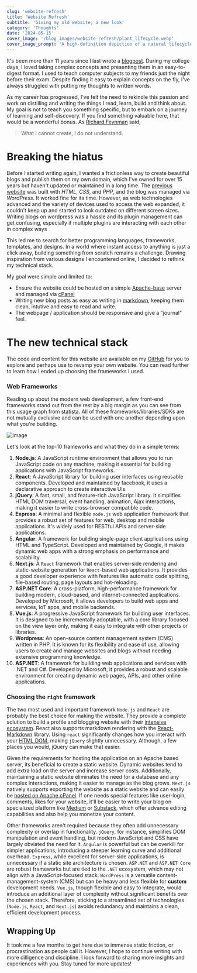 ```yaml
---
slug: 'website-refresh'
title: 'Website Refresh'
subtitle: 'Giving my old website, a new look'
category: 'Thoughts'
date: '2024-05-15'
cover_image: '/blog_images/website-refresh/plant_lifecycle.webp'
cover_image_prompt: 'A high-definition depiction of a natural lifecycle in a forest setting, suitable for a blog cover image, with a wide aspect ratio. The image illustrates the journey from seed to mature tree, featuring a progression from left to right: a small seed sprouting in rich, dark soil, a young sapling with tender leaves, a tree in full bloom with colorful flowers, and finally, an ancient tree with a thick trunk and sprawling branches, covered in moss and surrounded by fallen leaves. The lush, green forest and soft sunlight filtering through the leaves create a tranquil and detailed atmosphere.'
---
```


It's been more than 11 years since I last wrote a [blogpost](https://digital-madness.in/blog/2013/fast-io-in-c/). During my college days, I loved taking complex concepts and presenting them in an easy-to-digest format. I used to teach computer subjects to my friends just the night before their exam. Despite finding it easy to explain concepts on the fly, I've always struggled with putting my thoughts to written words.

As my career has progressed, I've felt the need to rekindle this passion and work on distilling and writing the things I read, learn, build and think about. My goal is not to teach you something specific, but to embark on a journey of learning and self-discovery. If you find something valuable here, that would be a wonderful bonus. As [Richard Feynman](https://en.wikipedia.org/wiki/Richard_Feynman) said,

> What I cannot create, I do not understand.

# Breaking the hiatus

Before I started writing again, I wanted a frictionless way to create beautiful blogs and publish them on my own domain, which I've owned for over 15 years but haven't updated or maintained in a long time. The [previous website](https://digital-madness.in/old_website/) was built with _HTML_, _CSS_, and _PHP_, and the blog was managed via _WordPress_. It worked fine for its time. However, as web technologies advanced and the variety of devices used to access the web expanded, it couldn't keep up and started to look outdated on different screen sizes. Writing blogs on wordpress was a hassle and its plugin management can get confusing, especially if multiple plugins are interacting with each other in complex ways

This led me to search for better programming languages, frameworks, templates, and designs. In a world where instant access to anything is just a click away, building something from scratch remains a challenge. Drawing inspiration from various designs I encountered online, I decided to rethink my technical stack.

My goal were simple and limited to:

-   Ensure the website could be hosted on a simple [Apache-base](https://httpd.apache.org/) server and managed via [cPanel](https://en.wikipedia.org/wiki/CPanel)
-   Writing new blog posts as easy as writing in [markdown](https://en.wikipedia.org/wiki/Markdown), keeping them clean, intutive and easy to read and write.
-   The webpage / application should be responsive and give a "journal" feel.

# The new technical stack

The code and content for this website are available on my [GitHub](https://github.com/chirag1992m/profile) for you to explore and perhaps use to revamp your own website. You can read further to learn how I ended up choosing the frameworks I used.

### Web Frameworks

Reading up about the modern web development, a few front-end frameworks stand out from the rest by a big margin as you can see from this usage graph from [statista](https://www.statista.com/statistics/1124699/worldwide-developer-survey-most-used-frameworks-web/). All of these frameworks/libraries/SDKs are not mutually exclusive and can be used with one another depending upon what you're building.

![image](/blog_images/website-refresh/web_frameworks_usage.png)

Let's look at the top-10 frameworks and what they do in a simple terms:

1. **Node.js**: A JavaScript runtime environment that allows you to run JavaScript code on any machine, making it essential for building applications with JavaScript frameworks.
2. **React**: A JavaScript library for building user interfaces using reusable components. Developed and maintained by facebook, it uses a declarative approach to create interactive UIs.
3. **jQuery**: A fast, small, and feature-rich JavaScript library. It simplifies HTML DOM traversal, event handling, animation, Ajax interactions, making it easier to write cross-browser compatible code.
4. **Express**: A minimal and flexible `node.js` web application framework that provides a robust set of features for web, desktop and mobile applications. It's widely used for RESTful APIs and server-side applications.
5. **Angular**: A framework for building single-page client applications using HTML and TypeScript. Developed and maintained by Google, it makes dynamic web apps with a strong emphasis on performance and scalability.
6. **Next.js**: A `React` framework that enables server-side rendering and static-website generation for `React`-based web applications. It provides a good developer experience with features like automatic code splitting, file-based routing, page layouts and hot-reloading.
7. **ASP.NET Core**: A cross-platform, high-performance framework for building modern, cloud-based, and internet-connected applications. Developed by Microsoft, it allows developers to build web apps and services, IoT apps, and mobile backends.
8. **Vue.js**: A progressive JavaScript framework for building user interfaces. It is designed to be incrementally adoptable, with a core library focused on the view layer only, making it easy to integrate with other projects or libraries.
9. **Wordpress**: An open-source content management system (CMS) written in PHP. It is known for its flexibility and ease of use, allowing users to create and manage websites and blogs without needing extensive programming knowledge.
10. **ASP.NET**: A framework for building web applications and services with .NET and C#. Developed by Microsoft, it provides a robust and scalable environment for creating dynamic web pages, APIs, and other online applications.

### Choosing the `right` framework

The two most used and important framework `Node.js` and `React` are probably the best choice for making the website. They provide a complete solution to build a profile and blogging website with their [intensive ecosystem](https://github.com/enaqx/awesome-react). React also supports markdown rendering with the [React-Markdown](https://github.com/remarkjs/react-markdown) library. Using `react` significantly changes how you interact with your [HTML DOM](https://www.w3schools.com/whatis/whatis_htmldom.asp), making `jQuery` slightly unnecessary. Although, a few places you would, jQuery can make that easier.

Given the requirements for hosting the application on an Apache based server, its beneficial to create a static website. Dynamic websites tend to add extra load on the server and increase server costs. Additionally, maintaining a static website eliminates the need for a database and any complex interactions, making it easier to manage as the blog grows. `Next.js` natively supports exporting the website as a static website and can easily be [hosted on Apache cPanel](https://dev.to/crishanks/deploy-host-your-react-app-with-cpanel-in-under-5-minutes-4mf6). If one needs special features like user-login, comments, likes for your website, it'll be easier to write your blog on specialized platform like [Medium](https://medium.com/) or [Substack](https://substack.com/), which offer advance editing capabilities and also help you monetize your content.

Other frameworks aren't required because they often add unnecessary complexity or overlap in functionality. `jQuery`, for instance, simplifies DOM manipulation and event handling, but modern JavaScript and CSS have largely obviated the need for it. `Angular` is powerful but can be overkill for simpler applications, introducing a steeper learning curve and additional overhead. `Express`, while excellent for server-side applications, is unnecessary if a static site architecture is chosen. `ASP.NET` and `ASP.NET Core` are robust frameworks but are tied to the `.NET` ecosystem, which may not align with a JavaScript-focused stack. `WordPress` is a versatile content-management-system (CMS) but can be heavy and less flexible for **custom** development needs. `Vue.js`, though flexible and easy to integrate, would introduce an additional layer of complexity without significant benefits over the chosen stack. Therefore, sticking to a streamlined set of technologies (`Node.js`, `React`, and `Next.js`) avoids redundancy and maintains a clean, efficient development process.

## Wrapping Up

It took me a few months to get here due to immense static friction, or procrastination as people call it. However, I hope to continue writing with more dilligence and discipline. I look forward to sharing more insights and experiences with you. Stay tuned for more updates!
